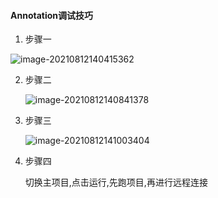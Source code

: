 #### Annotation调试技巧

1. 步骤一

![image-20210812140415362](../assets/image-20210812140415362.png)

2. 步骤二

   ![image-20210812140841378](../assets/image-20210812140841378.png)

3. 步骤三

   ![image-20210812141003404](../assets/image-20210812141003404.png)

4. 步骤四

   切换主项目,点击运行,先跑项目,再进行远程连接

